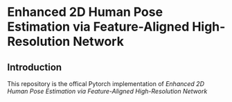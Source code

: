 # Enhanced 2D Human Pose Estimation via Feature-Aligned High-Resolution Network

## Introduction
This repository is the offical Pytorch implementation of _Enhanced 2D Human Pose Estimation via Feature-Aligned High-Resolution Network_
